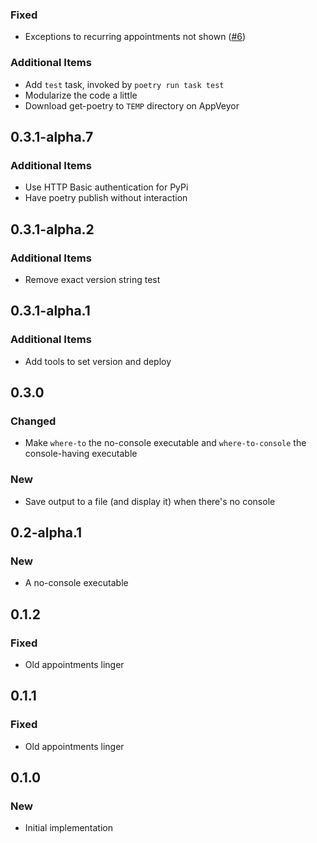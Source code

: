 ### Fixed
- Exceptions to recurring appointments not shown ([#6](https://github.com/blairconrad/where-to/pull/6))

### Additional Items
- Add `test` task, invoked by `poetry run task test`
- Modularize the code a little
- Download get-poetry to `TEMP` directory on AppVeyor


## 0.3.1-alpha.7

### Additional Items
- Use HTTP Basic authentication for PyPi
- Have poetry publish without interaction


## 0.3.1-alpha.2

### Additional Items
- Remove exact version string test


## 0.3.1-alpha.1

### Additional Items
- Add tools to set version and deploy


## 0.3.0

### Changed
- Make `where-to` the no-console executable and `where-to-console` the
  console-having executable

### New
- Save output to a file (and display it) when there's no console


## 0.2-alpha.1

### New
- A no-console executable


## 0.1.2

### Fixed
- Old appointments linger


## 0.1.1

### Fixed
- Old appointments linger


## 0.1.0

### New
- Initial implementation